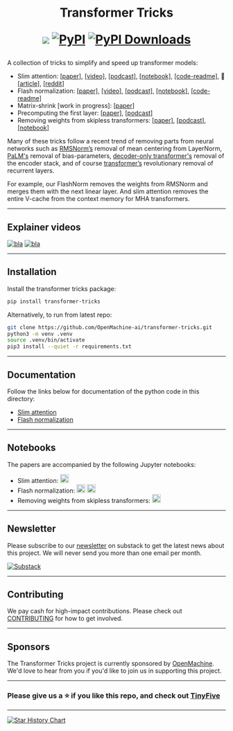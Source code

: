 <h1 align="center"> Transformer Tricks

  <a href="https://transformertricks.substack.com"><img src="https://img.shields.io/badge/Substack-FF6719?logo=substack&logoColor=fff"></a>
  [![PyPI](https://img.shields.io/pypi/v/transformer-tricks)](https://pypi.org/project/transformer-tricks)
  <a href="https://pepy.tech/projects/transformer-tricks"><img src="https://static.pepy.tech/badge/transformer-tricks" alt="PyPI Downloads"></a>
</h1>

A collection of tricks to simplify and speed up transformer models:
- Slim attention: [[paper]](https://arxiv.org/abs/2503.05840), [[video]](https://youtu.be/uVtk3B6YO4Y), [[podcast]](https://notebooklm.google.com/notebook/ac47a53c-866b-4271-ab79-bc48d1b41722/audio), [[notebook]](https://colab.research.google.com/github/OpenMachine-ai/transformer-tricks/blob/main/notebooks/slimAttn_paper.ipynb), [[code-readme]](doc/slimAttn.md), :hugs: [[article]](https://huggingface.co/blog/Kseniase/attentions), [[reddit]](https://www.reddit.com/r/LocalLLaMA/comments/1j9wkc2/slim_attention_cut_your_context_memory_in_half)
- Flash normalization: [[paper]](https://arxiv.org/abs/2407.09577), [[video]](https://youtu.be/GEuJv34_XgU), [[podcast]](https://notebooklm.google.com/notebook/0877599c-720c-49b5-b451-8a41af592dd1/audio), [[notebook]](https://colab.research.google.com/github/OpenMachine-ai/transformer-tricks/blob/main/notebooks/flashNorm_paper.ipynb), [[code-readme]](doc/flashNorm.md)
- Matrix-shrink \[work in progress\]: [[paper]](https://docs.google.com/viewer?url=https://raw.githubusercontent.com/OpenMachine-ai/transformer-tricks/refs/heads/main/doc/matShrink.pdf)
- Precomputing the first layer: [[paper]](https://arxiv.org/abs/2402.13388), [[podcast]](https://notebooklm.google.com/notebook/7794278e-de6a-40fc-ab1c-3240a40e55d5/audio)
- Removing weights from skipless transformers: [[paper]](https://arxiv.org/abs/2404.12362), [[podcast]](https://notebooklm.google.com/notebook/0875eef7-094e-4c30-bc13-90a1a074c949/audio), [[notebook]](https://colab.research.google.com/github/OpenMachine-ai/transformer-tricks/blob/main/notebooks/removeWeights_paper.ipynb)

Many of these tricks follow a recent trend of removing parts from neural networks such as [RMSNorm’s](https://arxiv.org/abs/1910.07467) removal of mean centering from LayerNorm, [PaLM's](https://arxiv.org/abs/2204.02311) removal of bias-parameters, [decoder-only transformer's](https://arxiv.org/abs/1801.10198) removal of the encoder stack, and of course [transformer’s](https://arxiv.org/abs/1706.03762) revolutionary removal of recurrent layers. 

For example, our FlashNorm removes the weights from RMSNorm and merges them with the next linear layer. And slim attention removes the entire V-cache from the context memory for MHA transformers.

---

## Explainer videos

[![bla](https://img.youtube.com/vi/uVtk3B6YO4Y/0.jpg)](https://www.youtube.com/watch?v=uVtk3B6YO4Y "Slim attention")
[![bla](https://img.youtube.com/vi/GEuJv34_XgU/0.jpg)](https://www.youtube.com/watch?v=GEuJv34_XgU "Flash normalization")

---

## Installation

Install the transformer tricks package:
```bash
pip install transformer-tricks
```

Alternatively, to run from latest repo:
```bash
git clone https://github.com/OpenMachine-ai/transformer-tricks.git
python3 -m venv .venv
source .venv/bin/activate
pip3 install --quiet -r requirements.txt
```

---

## Documentation
Follow the links below for documentation of the python code in this directory:
- [Slim attention](doc/slimAttn.md)
- [Flash normalization](doc/flashNorm.md)

---

## Notebooks
The papers are accompanied by the following Jupyter notebooks:
- Slim attention: <a href="https://colab.research.google.com/github/OpenMachine-ai/transformer-tricks/blob/main/notebooks/slimAttn_paper.ipynb"><img src="https://colab.research.google.com/assets/colab-badge.svg" alt="Colab" height="20"></a>
- Flash normalization: <a href="https://colab.research.google.com/github/OpenMachine-ai/transformer-tricks/blob/main/notebooks/flashNorm_example.ipynb"><img src="https://colab.research.google.com/assets/colab-badge.svg" alt="Colab" height="20"></a> <a href="https://colab.research.google.com/github/OpenMachine-ai/transformer-tricks/blob/main/notebooks/flashNorm_paper.ipynb"><img src="https://colab.research.google.com/assets/colab-badge.svg" alt="Colab" height="20"></a>
- Removing weights from skipless transformers: <a href="https://colab.research.google.com/github/OpenMachine-ai/transformer-tricks/blob/main/notebooks/removeWeights_paper.ipynb"><img src="https://colab.research.google.com/assets/colab-badge.svg" alt="Colab" height="20"></a>

---
## Newsletter
Please subscribe to our [newsletter](https://transformertricks.substack.com) on substack to get the latest news about this project. We will never send you more than one email per month.

[![Substack](https://img.shields.io/badge/Substack-FF6719?logo=substack&logoColor=fff)](https://transformertricks.substack.com)

---

## Contributing
We pay cash for high-impact contributions. Please check out [CONTRIBUTING](doc/CONTRIBUTING.md) for how to get involved.

---

## Sponsors
The Transformer Tricks project is currently sponsored by [OpenMachine](https://openmachine.ai). We'd love to hear from you if you'd like to join us in supporting this project.

---

### Please give us a ⭐ if you like this repo, and check out [TinyFive](https://github.com/OpenMachine-ai/tinyfive)

---

[![Star History Chart](https://api.star-history.com/svg?repos=OpenMachine-ai/transformer-tricks&type=Date)](https://www.star-history.com/#OpenMachine-ai/transformer-tricks&Date)
